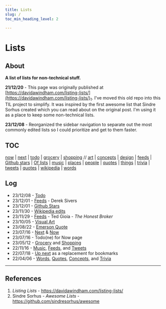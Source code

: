 ```yaml
---
title: Lists
slug: /
toc_min_heading_level: 2

---
```


# Lists

## About

**A list of lists for non-technical stuff.**

**21/12/20** - This page was originally published at [https://davidawindham.com/listing-lists/](https://davidawindham.com/listing-lists/)<sub>1</sub>. I've moved this old repo into this TIL project to simplify. It was inspired by the first awesome list that Sindre Sorhus created which you can read about on the original post. I'm using it as a place to keep some non-technical lists.

**23/12/08** - Reorganized the sidebar navigation to separate out the most commonly edited lists so I could prioritize and get to them faster.

## TOC

[now](now/now.md)
| [next](next.md)
| [todo](todo)
| [grocery](grocery.md)
| [shopping](shopping.md)
// [art](art/art.md)
| [concepts](concepts.md)
| [design](design.md)
| [feeds](feeds.md)
| [Github stars](stars.md)
| [Of lists](lists.md)
| [music](art/music/music.md)
| [places](places/places.md)
| [people](people.md)
| [quotes](quotes.md)
| [things](things.md)
| [trivia](trivia.md)
| [tweets](tweets.md)
| [quotes](quotes)
| [wikipedia](wikipedia)
| [words](words)

## Log

- 23/12/08 - [Todo](/lists/todo)
- 23/12/01 - [Feeds](feeds) - Derek Sivers
- 23/12/01 - [Github Stars](stars)
- 23/11/30 - [Wikipedia edits](wikipedia)
- 23/11/29 - [Feeds](feeds) - Ted Gioia - _The Honest Broker_
- 23/10/05 - [Visual Art](art/visual) 
- 23/08/22 - [Emerson Quote](quotes) 
- 23/07/16 - [Next](next) & [Now](now/now.md)
- 23/07/16 - Todo(ne) for Now page
- 23/05/12 - [Grocery](grocery) and [Shopping](shopping)
- 22/11/16 - [Music](art/music#playlists), [Feeds](feeds), and [Tweets](tweets)
- 22/07/18 - [Up next](next) as a replacement for bookmarks
- 22/04/06 - [Words](words), [Quotes](quotes), [Concepts](concepts), and [Trivia](trivia)

---

## References

1. _Listing Lists_ - https://davidawindham.com/listing-lists/
2. Sindre Sorhus - _Awesome Lists_ - https://github.com/sindresorhus/awesome

